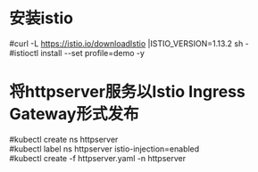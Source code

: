 # 安装istio
#curl -L https://istio.io/downloadIstio |ISTIO_VERSION=1.13.2 sh -  
#istioctl install --set profile=demo -y  
# 将httpserver服务以Istio Ingress Gateway形式发布
#kubectl create ns httpserver  
#kubectl label ns httpserver istio-injection=enabled  
#kubectl create -f httpserver.yaml -n httpserver  
